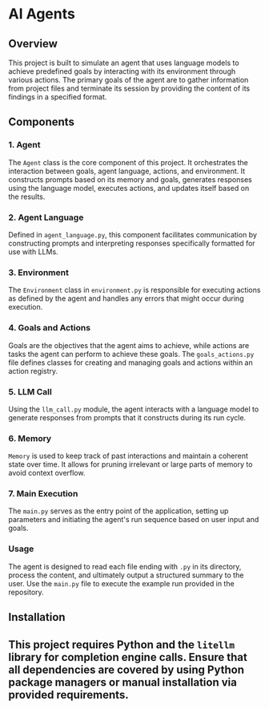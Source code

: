 # AI Agents

## Overview
This project is built to simulate an agent that uses language models to achieve predefined goals by interacting with its environment through various actions. The primary goals of the agent are to gather information from project files and terminate its session by providing the content of its findings in a specified format.

## Components

### 1. Agent 
The `Agent` class is the core component of this project. It orchestrates the interaction between goals, agent language, actions, and environment. It constructs prompts based on its memory and goals, generates responses using the language model, executes actions, and updates itself based on the results.

### 2. Agent Language
Defined in `agent_language.py`, this component facilitates communication by constructing prompts and interpreting responses specifically formatted for use with LLMs.

### 3. Environment
The `Environment` class in `environment.py` is responsible for executing actions as defined by the agent and handles any errors that might occur during execution.

### 4. Goals and Actions
Goals are the objectives that the agent aims to achieve, while actions are tasks the agent can perform to achieve these goals. The `goals_actions.py` file defines classes for creating and managing goals and actions within an action registry.

### 5. LLM Call
Using the `llm_call.py` module, the agent interacts with a language model to generate responses from prompts that it constructs during its run cycle.

### 6. Memory
`Memory` is used to keep track of past interactions and maintain a coherent state over time. It allows for pruning irrelevant or large parts of memory to avoid context overflow.

### 7. Main Execution
The `main.py` serves as the entry point of the application, setting up parameters and initiating the agent's run sequence based on user input and goals.

### Usage
The agent is designed to read each file ending with `.py` in its directory, process the content, and ultimately output a structured summary to the user.
Use the `main.py` file to execute the example run provided in the repository.

## Installation
This project requires Python and the `litellm` library for completion engine calls. Ensure that all dependencies are covered by using Python package managers or manual installation via provided requirements.
---
